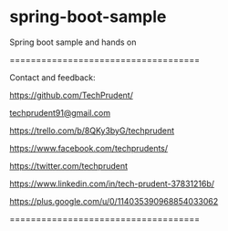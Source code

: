 # spring-boot-sample
Spring boot sample and hands on

====================================

Contact and feedback:

https://github.com/TechPrudent/

techprudent91@gmail.com

https://trello.com/b/8QKy3byG/techprudent

https://www.facebook.com/techprudents/

https://twitter.com/techprudent

https://www.linkedin.com/in/tech-prudent-37831216b/

https://plus.google.com/u/0/114035390968854033062

====================================
